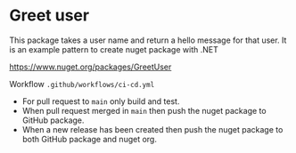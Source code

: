 # Greet user

This package takes a user name and return a hello message for that user. It is an 
example pattern to create nuget package with .NET

https://www.nuget.org/packages/GreetUser

Workflow `.github/workflows/ci-cd.yml`

* For pull request to `main` only build and test.
* When pull request merged in `main` then push the nuget package to GitHub package.
* When a new release has been created then push the nuget package to both GitHub 
package and nuget org.
